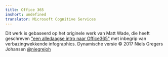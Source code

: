 ```yaml
---
title: Office 365
inshort: undefined
translator: Microsoft Cognitive Services
---
```



Dit werk is gebaseerd op het originele werk van Matt Wade, die heeft geschreven ["een alledaagse intro naar Office365"](http://icansharepoint.com/an-everyday-intro-to-office-365/) met inbegrip van verbazingwekkende infographics. Dynamische versie © 2017 Niels Gregers Johansen [@niegrejoh](https://twitter.com/niegrejoh)

